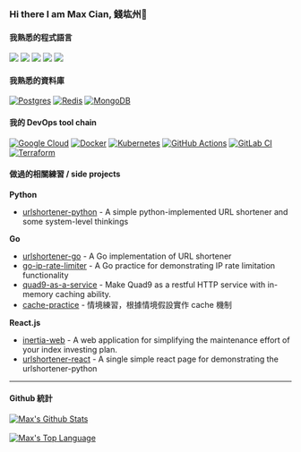 ### Hi there I am Max Cian, 錢竑州👋

<!--
**hjcian/hjcian** is a ✨ _special_ ✨ repository because its `README.md` (this file) appears on your GitHub profile.

Here are some ideas to get you started:

- 🔭 I’m currently working on ...
- 🌱 I’m currently learning ...
- 👯 I’m looking to collaborate on ...
- 🤔 I’m looking for help with ...
- 💬 Ask me about ...
- 📫 How to reach me: ...
- 😄 Pronouns: ...
- ⚡ Fun fact: ...
-->

<!--- Ref: https://github.com/Ileriayo/markdown-badges -->
#### 我熟悉的程式語言

<p align="left">

  [<img src="https://img.shields.io/badge/go-%2300ADD8.svg?&style=for-the-badge&logo=go&logoColor=white"/>][golang]
  [<img src="https://img.shields.io/badge/python%20-%2314354C.svg?&style=for-the-badge&logo=python&logoColor=white"/>][python]
  [<img src="https://img.shields.io/badge/javascript-%23323330.svg?style=for-the-badge&logo=javascript&logoColor=%23F7DF1E"/>][javascript]
  [<img src="https://img.shields.io/badge/node.js-%2343853D.svg?style=for-the-badge&logo=node-dot-js&logoColor=white"/>][nodejs]
  [<img src="https://img.shields.io/badge/react-%2320232a.svg?style=for-the-badge&logo=react&logoColor=%2361DAFB"/>][react]

</p>

#### 我熟悉的資料庫

<p align="left">

  [<img alt="Postgres" src ="https://img.shields.io/badge/postgres-%23316192.svg?style=for-the-badge&logo=postgresql&logoColor=white"/>][postgres]
  [<img alt="Redis" src="https://img.shields.io/badge/redis-%23DD0031.svg?style=for-the-badge&logo=redis&logoColor=white"/>][redis]
  [	<img alt="MongoDB" src ="https://img.shields.io/badge/MongoDB-%234ea94b.svg?style=for-the-badge&logo=mongodb&logoColor=white"/>][mongodb]

</p>


#### 我的 DevOps tool chain

<p align="left">

  [<img alt="Google Cloud" src="https://img.shields.io/badge/GoogleCloud-%234285F4.svg?style=for-the-badge&logo=google-cloud&logoColor=white"/>][gcp]
  [<img alt="Docker" src="https://img.shields.io/badge/docker-%230db7ed.svg?style=for-the-badge&logo=docker&logoColor=white"/>][docker]
  [<img alt="Kubernetes" src="https://img.shields.io/badge/kubernetes-%23326ce5.svg?style=for-the-badge&logo=kubernetes&logoColor=white"/>][k8s]
  [<img alt="GitHub Actions" src="https://img.shields.io/badge/githubactions-%232671E5.svg?style=for-the-badge&logo=githubactions&logoColor=white"/>][githubactions]
  [<img alt="GitLab CI" src="https://img.shields.io/badge/GitLabCI-%23181717.svg?style=for-the-badge&logo=gitlab&logoColor=white"/>][gitlabcicd]
  [<img alt="Terraform" src="https://img.shields.io/badge/terraform-%235835CC.svg?style=for-the-badge&logo=terraform&logoColor=white"/>][terraform]
</p>


#### 做過的相關練習 / side projects

**Python**
- [urlshortener-python](https://github.com/hjcian/urlshortener-python) - A simple python-implemented URL shortener and some system-level thinkings

**Go**
- [urlshortener-go](https://github.com/hjcian/urlshortener-go) - A Go implementation of URL shortener
- [go-ip-rate-limiter](https://github.com/hjcian/go-ip-rate-limiter) - A Go practice for demonstrating IP rate limitation functionality
- [quad9-as-a-service](https://github.com/hjcian/quad9-as-a-service) - Make Quad9 as a restful HTTP service with in-memory caching ability.
- [cache-practice](https://github.com/hjcian/cache-practice) - 情境練習，根據情境假設實作 cache 機制

**React.js**
- [inertia-web](https://github.com/hjcian/inertia-web) - A web application for simplifying the maintenance effort of your index investing plan.
- [urlshortener-react](https://github.com/hjcian/urlshortener-react) - A single simple react page for demonstrating the urlshortener-python



---

#### Github 統計

<a href="#stats" align="center">
    <img align="center" alt="Max's Github Stats" src="https://github-readme-stats.vercel.app/api?username=hjcian&count_private=true&show_icons=true&include_all_commits=true&show_owner=true"/>
</a>
<br />

<br />
<a href="#stats" align="center">
    <img align="center" alt="Max's Top Language" src="https://gh-readme-stats.krish-the-dev.vercel.app/api/top-langs/?username=hjcian&langs_count=10&hide=jupyter%20notebook,ruby" />
</a>
<br />

[golang]: https://golang.org
[python]: https://www.python.org
[javascript]: https://developer.mozilla.org/en-US/docs/Web/JavaScript
[nodejs]: https://nodejs.org/
[react]: https://reactjs.org/

[postgres]: https://www.postgresql.org/
[redis]: https://redis.io
[mongodb]: https://www.mongodb.com


[gcp]: https://cloud.google.com/
[docker]: https://www.docker.com/
[k8s]: https://kubernetes.io/
[githubactions]: https://docs.github.com/en/actions
[gitlabcicd]: https://docs.gitlab.com/ee/ci/
[terraform]: https://www.terraform.io/